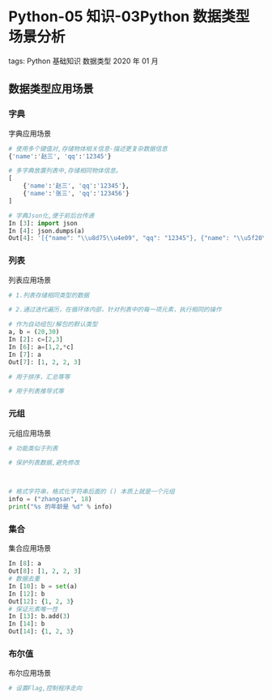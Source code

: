 # Python-05 知识-03Python 数据类型场景分析

tags: Python 基础知识 数据类型 2020 年 01 月

## 数据类型应用场景

### 字典

字典应用场景

```python
# 使用多个键值对,存储物体相关信息-描述更复杂数据信息
{'name':'赵三', 'qq':'12345'}

# 多字典放置列表中,存储相同物体信息。
[
    {'name':'赵三', 'qq':'12345'},
    {'name':'张三', 'qq':'123456'}
]

# 字典Json化,便于前后台传递
In [3]: import json
In [4]: json.dumps(a)
Out[4]: '[{"name": "\\u8d75\\u4e09", "qq": "12345"}, {"name": "\\u5f20\\u4e09", "qq": "123456"}]'

```

### 列表

列表应用场景

```python
# 1.列表存储相同类型的数据

# 2.通过迭代遍历，在循环体内部，针对列表中的每一项元素，执行相同的操作

# 作为自动组包/解包的默认类型
a, b = (20,30)
In [2]: c=[2,3]                                                                                                                                 fined
In [6]: a=[1,2,*c]
In [7]: a
Out[7]: [1, 2, 2, 3]

# 用于排序，汇总等等 

# 用于列表推导式等
```

### 元组

元组应用场景

```python
# 功能类似于列表

# 保护列表数据,避免修改



# 格式字符串，格式化字符串后面的 () 本质上就是一个元组
info = ("zhangsan", 18)
print("%s 的年龄是 %d" % info)
```

### 集合

集合应用场景

```python
In [8]: a
Out[8]: [1, 2, 2, 3]
# 数据去重
In [10]: b = set(a)
In [12]: b
Out[12]: {1, 2, 3}
# 保证元素唯一性
In [13]: b.add(3)
In [14]: b
Out[14]: {1, 2, 3}
```

### 布尔值

布尔应用场景

```python
# 设置Flag,控制程序走向

```
